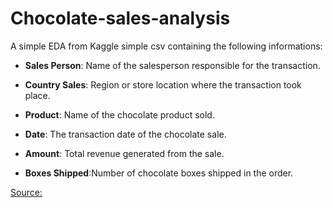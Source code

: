 # Chocolate-sales-analysis

A simple EDA from Kaggle simple csv containing the following informations:
* **Sales Person**: Name of the salesperson responsible for the transaction.

* **Country Sales**: Region or store location where the transaction took place.

* **Product**: Name of the chocolate product sold.

* **Date**: The transaction date of the chocolate sale.

* **Amount**: Total revenue generated from the sale.

* **Boxes Shipped**:Number of chocolate boxes shipped in the order.


[Source:](https://www.kaggle.com/datasets/atharvasoundankar/chocolate-sales) 
